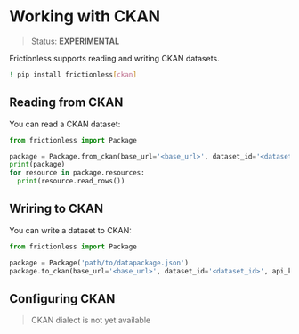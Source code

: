 # Working with CKAN

>Status: **EXPERIMENTAL**

Frictionless supports reading and writing CKAN datasets.

```sh
! pip install frictionless[ckan]
```

## Reading from CKAN

You can read a CKAN dataset:

```py
from frictionless import Package

package = Package.from_ckan(base_url='<base_url>', dataset_id='<dataset_id>', api_key='<api_key>')
print(package)
for resource in package.resources:
  print(resource.read_rows())
```

## Wriring to CKAN

You can write a dataset to CKAN:

```py
from frictionless import Package

package = Package('path/to/datapackage.json')
package.to_ckan(base_url='<base_url>', dataset_id='<dataset_id>', api_key='<api_key>')
```

## Configuring CKAN

> CKAN dialect is not yet available
